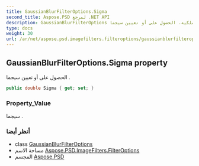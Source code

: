 ```yaml
---
title: GaussianBlurFilterOptions.Sigma
second_title: Aspose.PSD لمرجع .NET API
description: GaussianBlurFilterOptions ملكية. الحصول على أو تعيين سيجما .
type: docs
weight: 30
url: /ar/net/aspose.psd.imagefilters.filteroptions/gaussianblurfilteroptions/sigma/
---
```

## GaussianBlurFilterOptions.Sigma property

الحصول على أو تعيين سيجما .

```csharp
public double Sigma { get; set; }
```

### Property_Value

سيجما .

### أنظر أيضا

* class [GaussianBlurFilterOptions](../)
* مساحة الاسم [Aspose.PSD.ImageFilters.FilterOptions](../../gaussianblurfilteroptions/)
* المجسم [Aspose.PSD](../../../)


